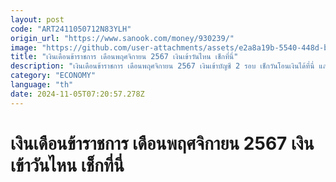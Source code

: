 ```yaml
---
layout: post
code: "ART2411050712N83YLH"
origin_url: "https://www.sanook.com/money/930239/"
image: "https://github.com/user-attachments/assets/e2a8a19b-5540-448d-bf75-4a586dd57081"
title: "เงินเดือนข้าราชการ เดือนพฤศจิกายน 2567 เงินเข้าวันไหน เช็กที่นี่"
description: "เงินเดือนข้าราชการ เดือนพฤศจิกายน 2567 เงินเข้าบัญชี 2 รอบ เช็กวันโอนเงินได้ที่นี่ และแอปเดตฐานเงินเดือนข้าราชการ 2567 เพิ่มเงินเดือน ปรับเงินเดือนข้าราชการ จ่ายเงินเดือนข้าราชการบำนาญ จ่ายเงินเดือนทหารกองประจำการ"
category: "ECONOMY"
language: "th"
date: 2024-11-05T07:20:57.278Z
---
```


# เงินเดือนข้าราชการ เดือนพฤศจิกายน 2567 เงินเข้าวันไหน เช็กที่นี่